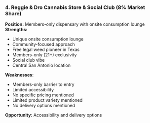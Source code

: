 ### 4. Reggie & Dro Cannabis Store & Social Club (8% Market Share)

**Position:** Members-only dispensary with onsite consumption lounge  
**Strengths:**

- Unique onsite consumption lounge
- Community-focused approach
- Free legal weed pioneer in Texas
- Members-only (21+) exclusivity
- Social club vibe
- Central San Antonio location

**Weaknesses:**

- Members-only barrier to entry
- Limited accessibility
- No specific pricing mentioned
- Limited product variety mentioned
- No delivery options mentioned

**Opportunity:** Accessibility and delivery options
